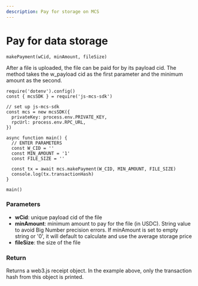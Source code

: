 ```yaml
---
description: Pay for storage on MCS
---
```


# Pay for data storage

`makePayment(wCid, minAmount, fileSize)`

After a file is uploaded, the file can be paid for by its payload cid. The method takes the w\_payload cid as the first parameter and the minimum amount as the second.

```
require('dotenv').config()
const { mcsSDK } = require('js-mcs-sdk')

// set up js-mcs-sdk
const mcs = new mcsSDK({
  privateKey: process.env.PRIVATE_KEY,
  rpcUrl: process.env.RPC_URL,
})

async function main() {
  // ENTER PARAMETERS
  const W_CID = ''
  const MIN_AMOUNT = '1'
  const FILE_SIZE = ''
   
  const tx = await mcs.makePayment(W_CID, MIN_AMOUNT, FILE_SIZE)
  console.log(tx.transactionHash)
}

main()
```

### Parameters

* **wCid**: unique payload cid of the file
* **minAmount**: minimum amount to pay for the file (in USDC). String value to avoid Big Number precision errors. If minAmount is set to empty string or '0', it will default to calculate and use the average storage price
* **fileSize**: the size of the file

### Return

Returns a web3.js receipt object. In the example above, only the transaction hash from this object is printed.
